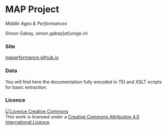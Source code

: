 # MAP Project

_Middle Ages & Performances_

Simon Gabay, simon.gabay[at]unige.ch

### Site

<a href="https://maperformance.github.io" target="_blank">maperformance.github.io</a>

### Data

You will find here the documentation fully encoded in TEI and XSLT scripts for basic extraction.

### Licence

<a rel="license" href="http://creativecommons.org/licenses/by-sa/4.0/"><img alt="Licence Creative Commons" style="border-width:0" src="https://i.creativecommons.org/l/by-sa/4.0/88x31.png" /></a><br />This work is licensed under a <a rel="license" href="http://creativecommons.org/licenses/by-sa/4.0/">Creative Commons Attribution 4.0 International Licence</a>.
